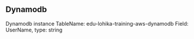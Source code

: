 ## Dynamodb

Dynamodb instance
TableName: edu-lohika-training-aws-dynamodb
Field: UserName, type: string
